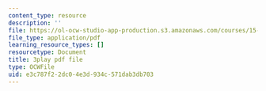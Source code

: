 ```yaml
---
content_type: resource
description: ''
file: https://ol-ocw-studio-app-production.s3.amazonaws.com/courses/15-390-new-enterprises-spring-2013/e3c787f22dc04e3d934c571dab3db703_NExvTgq5IM4.pdf
file_type: application/pdf
learning_resource_types: []
resourcetype: Document
title: 3play pdf file
type: OCWFile
uid: e3c787f2-2dc0-4e3d-934c-571dab3db703
---
```

